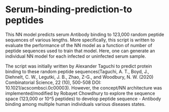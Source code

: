 # Serum-binding-prediction-to peptides
This NN model predicts serum Antibody binding to 123,000 random peptide sequences of various lengths. More specifically, this script is written to evaluate the performance of the NN model as a function of number of peptide sequences used to train that model. Here, one can generate an individual NN model for each infected or uninfected serum sample.

The script was initially written by Alexander Taguchi to predict protein binding to these random peptide sequences(Taguchi, A. T., Boyd, J., Diehnelt, C. W., Legutki, J. B., Zhao, Z-G., and Woodbury, N. W. (2020) Combinatorial Science, 22 (10), 500-508 DOI: 10.1021/acscombsci.0c00003). However, the concept/NN architecture was implemented/modified by Robayet Chowdhury to explore the sequence space (123,000 or 10^5 peptides) to develop peptide sequence - Antibody binding among multiple human individuals various diseases states.


